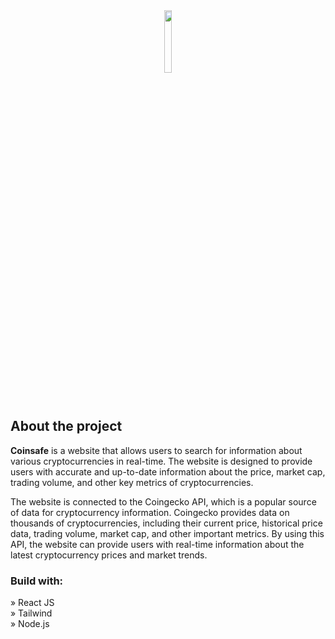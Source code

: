<div align='center'><img style="width:16%" src='https://cdn-icons-png.flaticon.com/512/6758/6758624.png'/></div>

<h2>About the project</h2>

<p><b>Coinsafe</b> is a website that allows users to search for information about various cryptocurrencies in real-time. The website is designed to provide users with accurate and up-to-date information about the price, market cap, trading volume, and other key metrics of cryptocurrencies. <br/>

The website is connected to the Coingecko API, which is a popular source of data for cryptocurrency information. Coingecko provides data on thousands of cryptocurrencies, including their current price, historical price data, trading volume, market cap, and other important metrics. By using this API, the website can provide users with real-time information about the latest cryptocurrency prices and market trends.
</p>

<h3>Build with:</h3>

» React JS <br>
» Tailwind  <br>
» Node.js <br>